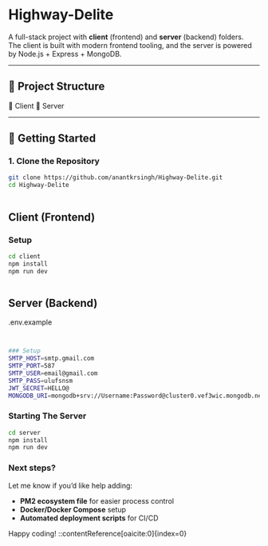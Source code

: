 # Highway-Delite

A full-stack project with **client** (frontend) and **server** (backend) folders.  
The client is built with modern frontend tooling, and the server is powered by Node.js + Express + MongoDB.

---

## 📂 Project Structure


📂 Client 
📂 Server

---

## 🚀 Getting Started

### 1. Clone the Repository
```bash
git clone https://github.com/anantkrsingh/Highway-Delite.git
cd Highway-Delite



```

## Client (Frontend)

### Setup

```bash
cd client
npm install
npm run dev



```


## Server (Backend)


.env.example
```bash


### Setup
SMTP_HOST=smtp.gmail.com
SMTP_PORT=587
SMTP_USER=email@gmail.com
SMTP_PASS=ulufsnsm
JWT_SECRET=HELLO@
MONGODB_URI=mongodb+srv://Username:Password@cluster0.vef3wic.mongodb.net/?retryWrites=true&w=majority&appName=Cluster0

```

### Starting The Server
```bash
cd server
npm install
npm run dev

```


### Next steps?

Let me know if you’d like help adding:

- **PM2 ecosystem file** for easier process control
- **Docker/Docker Compose** setup
- **Automated deployment scripts** for CI/CD

Happy coding!
::contentReference[oaicite:0]{index=0}

